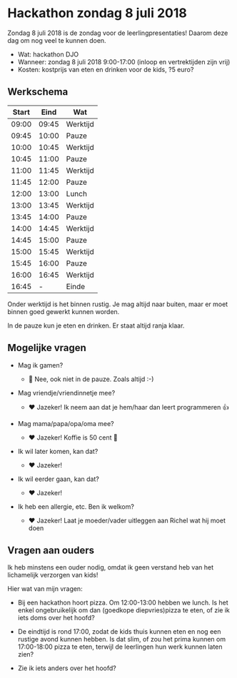 # Hackathon zondag 8 juli 2018

Zondag 8 juli 2018 is de zondag voor de leerlingpresentaties! 
Daarom deze dag om nog veel te kunnen doen.

 * Wat: hackathon DJO
 * Wanneer: zondag 8 juli 2018 9:00-17:00 (inloop en vertrektijden zijn vrij)
 * Kosten: kostprijs van eten en drinken voor de kids, ?5 euro?

## Werkschema

Start|Eind|Wat
---|---|---
09:00|09:45|Werktijd
09:45|10:00|Pauze
10:00|10:45|Werktijd
10:45|11:00|Pauze
11:00|11:45|Werktijd
11:45|12:00|Pauze
12:00|13:00|Lunch
13:00|13:45|Werktijd
13:45|14:00|Pauze
14:00|14:45|Werktijd
14:45|15:00|Pauze
15:00|15:45|Werktijd
15:45|16:00|Pauze
16:00|16:45|Werktijd
16:45|-    |Einde

Onder werktijd is het binnen rustig. Je mag altijd naar buiten, 
maar er moet binnen goed gewerkt kunnen worden.

In de pauze kun je eten en drinken. Er staat altijd ranja klaar.

## Mogelijke vragen

 * Mag ik gamen?
   * :no_entry_sign: Nee, ook niet in de pauze. Zoals altijd :-)

 * Mag vriendje/vriendinnetje mee? 
   * :heart: Jazeker! Ik neem aan dat je hem/haar dan leert programmeren :+1:

 * Mag mama/papa/opa/oma mee? 
   * :heart: Jazeker! Koffie is 50 cent :angel:

 * Ik wil later komen, kan dat?
   * :heart: Jazeker!

 * Ik wil eerder gaan, kan dat?
   * :heart: Jazeker!

 * Ik heb een allergie, etc. Ben ik welkom?
   * :heart: Jazeker! Laat je moeder/vader uitleggen aan Richel wat hij moet doen

## Vragen aan ouders

Ik heb minstens een ouder nodig, omdat ik geen verstand heb van het
lichamelijk verzorgen van kids! 

Hier wat van mijn vragen: 

 * Bij een hackathon hoort pizza. Om 12:00-13:00 hebben we lunch. 
   Is het enkel ongebruikelijk om dan (goedkope diepvries)pizza te eten, of zie ik
   iets doms over het hoofd?

 * De eindtijd is rond 17:00, zodat de kids thuis kunnen eten en 
   nog een rustige avond kunnen hebben. Is dat slim, of zou het prima
   kunnen om 17:00-18:00 pizza te eten, terwijl de leerlingen hun werk kunnen laten zien?

 * Zie ik iets anders over het hoofd?
